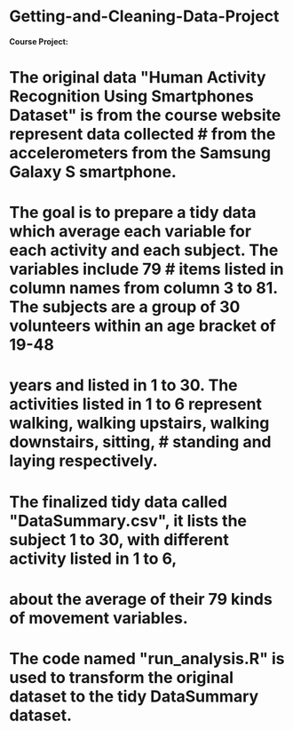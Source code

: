 # Getting-and-Cleaning-Data-Project
#### Course Project:
# The original data "Human Activity Recognition Using Smartphones Dataset" is from the course website represent data collected  # from the accelerometers from the Samsung Galaxy S smartphone.
# The goal is to prepare a tidy data which average each variable for each activity and each subject. The variables include 79   # items listed in column names from column 3 to 81. The subjects are a group of 30 volunteers within an age bracket of 19-48
# years and listed in 1 to 30. The activities listed in 1 to 6 represent walking, walking upstairs, walking downstairs, sitting, # standing and laying respectively. 
# The finalized tidy data called "DataSummary.csv", it lists the subject 1 to 30, with different activity listed in 1 to 6, 
# about the average of their 79 kinds of movement variables.
# The code named "run_analysis.R" is used to transform the original dataset to the tidy DataSummary dataset.
